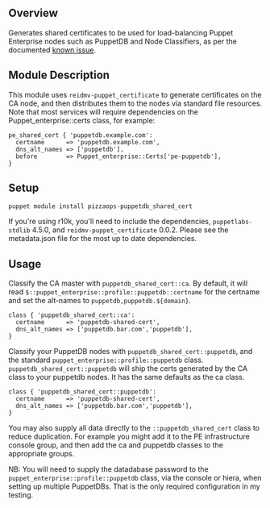 ## Overview

Generates shared certificates to be used for load-balancing Puppet Enterprise nodes such as PuppetDB and Node Classifiers, as per the documented [known issue](https://docs.puppetlabs.com/pe/3.7/release_notes_known_issues.html#puppetdb-behind-a-load-balancer-causes-puppet-server-errors).

## Module Description

This module uses `reidmv-puppet_certificate` to generate certificates on the CA node, and then distributes them to the nodes via standard file resources. Note that most services will require dependencies on the Puppet_enterprise::certs class, for example:

```
pe_shared_cert { 'puppetdb.example.com':
  certname      => 'puppetdb.example.com',
  dns_alt_names => ['puppetdb'],
  before        => Puppet_enterprise::Certs['pe-puppetdb'],
}
```

## Setup

`puppet module install pizzaops-puppetdb_shared_cert`

If you're using r10k, you'll need to include the dependencies, `puppetlabs-stdlib` 4.5.0, and `reidmv-puppet_certificate` 0.0.2. Please see the metadata.json file for the most up to date dependencies.

## Usage

Classify the CA master with `puppetdb_shared_cert::ca`. By default, it will read `$::puppet_enterprise::profile::puppetdb::certname` for the certname and set the alt-names to `puppetdb,puppetdb.${domain}`.

```
class { 'puppetdb_shared_cert::ca':
  certname      => 'puppetdb-shared-cert',
  dns_alt_names => ['puppetdb.bar.com','puppetdb'],
}
```

Classify your PuppetDB nodes with `puppetdb_shared_cert::puppetdb`, and the standard `puppet_enterprise::profile::puppetdb` class. `puppetdb_shared_cert::puppetdb` will ship the certs generated by the CA class to your puppetdb nodes. It has the same defaults as the ca class.

```
class { 'puppetdb_shared_cert::puppetdb':
  certname      => 'puppetdb-shared-cert',
  dns_alt_names => ['puppetdb.bar.com','puppetdb'],
}
```

You may also supply all data directly to the `::puppetdb_shared_cert` class to reduce duplication. For example you might add it to the PE infrastructure console group, and then add the ca and puppetdb classes to the appropriate groups.

NB: You will need to supply the datadabase password to the `puppet_enterprise::profile::puppetdb` class, via the console or hiera, when setting up multiple PuppetDBs. That is the only required configuration in my testing.
